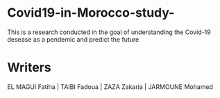 # Covid19-in-Morocco-study-
This is a research conducted in the goal of understanding the Covid-19 desease as a pendemic and predict the future
# Writers
EL MAGUI Fatiha | TAIBI Fadoua | ZAZA Zakaria | JARMOUNE Mohamed
